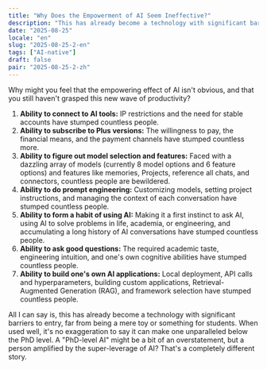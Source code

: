 ```yaml
---
title: "Why Does the Empowerment of AI Seem Ineffective?"
description: "This has already become a technology with significant barriers, no longer just a toy or something for students."
date: "2025-08-25"
locale: "en"
slug: "2025-08-25-2-en"
tags: ["AI-native"]
draft: false
pair: "2025-08-25-2-zh"
---
```


Why might you feel that the empowering effect of AI isn't obvious, and that you still haven't grasped this new wave of productivity?

1. **Ability to connect to AI tools:** IP restrictions and the need for stable accounts have stumped countless people.
2. **Ability to subscribe to Plus versions:** The willingness to pay, the financial means, and the payment channels have stumped countless more.
3. **Ability to figure out model selection and features:** Faced with a dazzling array of models (currently 8 model options and 6 feature options) and features like memories, Projects, reference all chats, and connectors, countless people are bewildered.
4. **Ability to do prompt engineering:** Customizing models, setting project instructions, and managing the context of each conversation have stumped countless people.
5. **Ability to form a habit of using AI:** Making it a first instinct to ask AI, using AI to solve problems in life, academia, or engineering, and accumulating a long history of AI conversations have stumped countless people.
6. **Ability to ask good questions:** The required academic taste, engineering intuition, and one's own cognitive abilities have stumped countless people.
7. **Ability to build one's own AI applications:** Local deployment, API calls and hyperparameters, building custom applications, Retrieval-Augmented Generation (RAG), and framework selection have stumped countless people.

All I can say is, this has already become a technology with significant barriers to entry, far from being a mere toy or something for students. When used well, it's no exaggeration to say it can make one unparalleled below the PhD level. A "PhD-level AI" might be a bit of an overstatement, but a person amplified by the super-leverage of AI? That's a completely different story.
